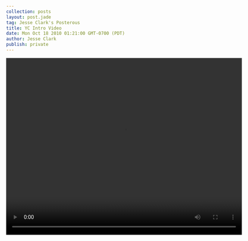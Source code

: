 ```yaml
---
collection: posts
layout: post.jade
tag: Jesse Clark's Posterous
title: YC Intro Video
date: Mon Oct 18 2010 01:21:00 GMT-0700 (PDT)
author: Jesse Clark
publish: private
---
```


<video controls="controls" width="640" height="480" name="YC Intro.mov" src="/posterous-import/2010/10/249863-YC Intro.mov"></video>
